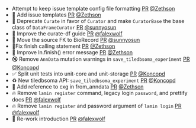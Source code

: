 - Attempt to keep issue template config file formatting [PR](https://github.com/laminlabs/lamindb/pull/1865) [@Zethson](https://github.com/Zethson)
- 👷 Add issue templates [PR](https://github.com/laminlabs/lamindb/pull/1854) [@Zethson](https://github.com/Zethson)
- 🚚 Deprecate `Curate` in favor of `Curator` and make `CuratorBase` the base class of `DataFrameCurator` [PR](https://github.com/laminlabs/lamindb/pull/1864) [@sunnyosun](https://github.com/sunnyosun)
- 📝 Improve the curate-df guide [PR](https://github.com/laminlabs/lamindb/pull/1859) [@falexwolf](https://github.com/falexwolf)
- 🎨 Move the source FK to BioRecord [PR](https://github.com/laminlabs/lamindb/pull/1853) [@sunnyosun](https://github.com/sunnyosun)
- 🐛Fix finish calling statement [PR](https://github.com/laminlabs/lamindb/pull/1852) [@Zethson](https://github.com/Zethson)
- :art: Improve ln.finish() error message [PR](https://github.com/laminlabs/lamindb/pull/1850) [@Zethson](https://github.com/Zethson)
- 🔇 Remove `AnnData` mutation warnings in `save_tiledbsoma_experiment` [PR](https://github.com/laminlabs/lamindb/pull/1849) [@Koncopd](https://github.com/Koncopd)
- ✅ Split unit tests into unit-core and unit-storage [PR](https://github.com/laminlabs/lamindb/pull/1847) [@Koncopd](https://github.com/Koncopd)
- ♻️ New tiledbsoma API: `save_tiledbsoma_experiment` [PR](https://github.com/laminlabs/lamindb/pull/1842) [@Koncopd](https://github.com/Koncopd)
- :memo: Add reference to cxg in from_anndata [PR](https://github.com/laminlabs/lamindb/pull/1841) [@Zethson](https://github.com/Zethson)
- 🔥 Remove `lamin register` command, legacy login `password`, and prettify docs [PR](https://github.com/laminlabs/lamindb/pull/1846) [@falexwolf](https://github.com/falexwolf)
- 🔥 Remove `lamin register` and password argument of `lamin login` [PR](https://github.com/laminlabs/lamin-cli/pull/63) [@falexwolf](https://github.com/falexwolf)
- 📝 Re-work introduction [PR](https://github.com/laminlabs/lamindb/pull/1844) [@falexwolf](https://github.com/falexwolf)
